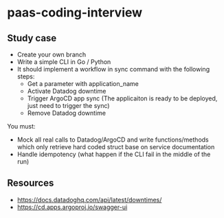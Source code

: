 # paas-coding-interview

## Study case

* Create your own branch
* Write a simple CLI in Go / Python
* It should implement a workflow in sync command with the following steps:
  * Get a parameter with application_name
  * Activate Datadog downtime
  * Trigger ArgoCD app sync (The applicaiton is ready to be deployed, just need to trigger the sync)
  * Remove Datadog downtime

You must:
* Mock all real calls to Datadog/ArgoCD and write functions/methods which only retrieve hard coded struct base on service documentation
* Handle idempotency (what happen if the CLI fail in the middle of the run)

## Resources
 
* https://docs.datadoghq.com/api/latest/downtimes/ 
* https://cd.apps.argoproj.io/swagger-ui 
